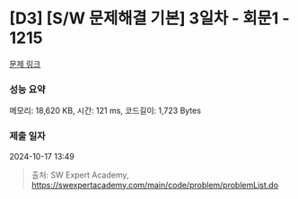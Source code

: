 # [D3] [S/W 문제해결 기본] 3일차 - 회문1 - 1215 

[문제 링크](https://swexpertacademy.com/main/code/problem/problemDetail.do?contestProbId=AV14QpAaAAwCFAYi) 

### 성능 요약

메모리: 18,620 KB, 시간: 121 ms, 코드길이: 1,723 Bytes

### 제출 일자

2024-10-17 13:49



> 출처: SW Expert Academy, https://swexpertacademy.com/main/code/problem/problemList.do